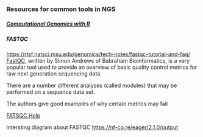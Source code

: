 ### Resources for common tools in NGS

##### [Computational Genomics with R](https://compgenomr.github.io/book/)

##### FASTQC 

https://rtsf.natsci.msu.edu/genomics/tech-notes/fastqc-tutorial-and-faq/
[FastQC](https://www.bioinformatics.babraham.ac.uk/projects/fastqc/), written by Simon Andrews of Babraham Bioinformatics, is a very popular tool used to provide an overview of basic quality control metrics for raw next generation sequencing data. 


There are a number different analyses (called modules) that may be performed on a sequence data set. 

The authors give good examples of why certain metrics may fail

[FATSQC Help](https://www.bioinformatics.babraham.ac.uk/projects/fastqc/Help/3%20Analysis%20Modules/)


Intersting diagram about FASTQC 
https://nf-co.re/eager/2.1.0/output
